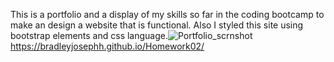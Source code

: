 This is a portfolio and a display of my skills so far in the coding bootcamp to make an design a website that is functional. Also I styled this site using bootstrap elements and css language.![Portfolio_scrnshot](https://user-images.githubusercontent.com/93616520/141713564-02bf2e09-0355-4faf-bbfe-63cf844c7e8c.png)
https://bradleyjosephh.github.io/Homework02/
